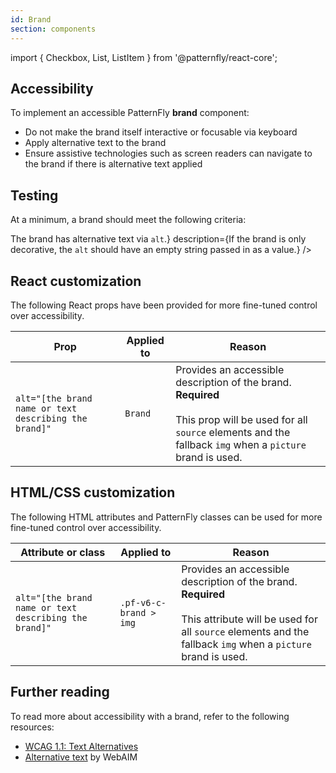 ```yaml
---
id: Brand
section: components
---
```


import { Checkbox, List, ListItem } from '@patternfly/react-core';

## Accessibility

To implement an accessible PatternFly **brand** component:

- Do not make the brand itself interactive or focusable via keyboard
- Apply alternative text to the brand
- Ensure assistive technologies such as screen readers can navigate to the brand if there is alternative text applied

## Testing

At a minimum, a brand should meet the following criteria:

<List isPlain>
  <ListItem>
    <Checkbox id="brand-a11y-checkbox-1" label="The brand itself is not interactive and cannot be focused via keyboard." description="If a brand is placed inside of an anchor element, the anchor element should still receive focus." />
  </ListItem>
  <ListItem>
    <Checkbox id="brand-a11y-checkbox-2" label={<span>The brand has alternative text via <code className="ws-code">alt</code>.</span>} description={<span>If the brand is only decorative, the <code className="ws-code">alt</code> should have an empty string passed in as a value.</span>} />
  </ListItem>
  <ListItem>
    <Checkbox id="brand-a11y-checkbox-3" label="The alternative text of the brand is announced to users via assistive technologies when they navigate to it." description="If the brand is decorative and is given an empty string for its alternative text, the brand should instead be skipped by assistive technologies." />
  </ListItem>
</List>

## React customization

The following React props have been provided for more fine-tuned control over accessibility.

| Prop | Applied to | Reason |
| -- | -- | -- |
| `alt="[the brand name or text describing the brand]"` | `Brand` | Provides an accessible description of the brand. **Required** <br/><br/> This prop will be used for all `source` elements and the fallback `img` when a `picture` brand is used. |

## HTML/CSS customization

The following HTML attributes and PatternFly classes can be used for more fine-tuned control over accessibility.

| Attribute or class | Applied to | Reason | 
|---|---|---|
| `alt="[the brand name or text describing the brand]"` | `.pf-v6-c-brand > img` | Provides an accessible description of the brand. **Required** <br/><br/> This attribute will be used for all `source` elements and the fallback `img` when a `picture` brand is used. |

## Further reading

To read more about accessibility with a brand, refer to the following resources:

- [WCAG 1.1: Text Alternatives](https://www.w3.org/TR/WCAG21/#text-alternatives)
- [Alternative text](https://webaim.org/techniques/alttext/) by WebAIM
